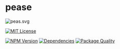 # pease

![peas.svg](https://cdn.rawgit.com/bubkoo/pease/master/pppp.svg)

[![MIT License](https://img.shields.io/badge/license-MIT_License-green.svg?style=flat-square)](https://github.com/bubkoo/pease/blob/master/LICENSE)

[![NPM Version](https://img.shields.io/npm/v/pease.svg?style=flat-square)](https://www.npmjs.com/package/pease)
[![Dependencies](https://david-dm.org/bubkoo/pease/status.svg)](https://david-dm.org/bubkoo/pease)
[![Package Quality](http://npm.packagequality.com/shield/pease.svg)](http://packagequality.com/#?package=pease)
